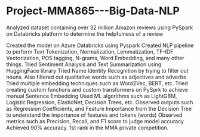 # Project-MMA865---Big-Data-NLP
Analyzed dataset containing over 32 million Amazon reviews using PySpark on Databricks platform to determine the helpfulness of a review


Created the model on Azure Databricks using Pyspark
Created NLP pipeline to perform Text Tokenization, Normalization, Lemmatization, TF-IDF Vectorization, POS tagging, N-grams, Word Embedding, and many other things.
Tried Sentiment Analysis and Text Summarization using HuggingFace library
Tried Name Identity Recognition by trying to filter out nouns. Also filtered out qualitative words such as adjectives and adverbs
Tried multiple embedding techniques such as Word2Vec, BERT, etc.
Tried creating custom functions and custom transformers on PySprk to achieve manual Sentence Embedding
Used ML algorithms such as LightGBM, Logistic Regression, ElasticNet, Decision Trees, etc.
Observed outputs such as Regression Coefficients, and Feature Importance from the Decision Tree to understand the importance of features and tokens (words) 
Observed metrics such as Precision, Recall, and F1 score to judge model accuracy
Achieved 90% accuracy. 1st rank in the MMA private competition.
